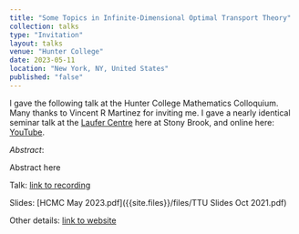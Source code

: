 ```yaml
---
title: "Some Topics in Infinite-Dimensional Optimal Transport Theory"
collection: talks
type: "Invitation"
layout: talks
venue: "Hunter College"
date: 2023-05-11
location: "New York, NY, United States"
published: "false"
---
```


I gave the following talk at the Hunter College Mathematics Colloquium. Many thanks to Vincent R Martinez for inviting me. I gave a nearly identical seminar talk at the [Laufer Centre](https://laufercenter.stonybrook.edu) here at Stony Brook, and online here: [YouTube](...).

_Abstract_: 

Abstract here

Talk: [link to recording](https://drive.google.com/file/d/1WZDsOsE9_7o9OR8suDSW8IYay1HB1lvy/view?usp=sharing)

Slides: [HCMC May 2023.pdf]({{site.files}}/files/TTU Slides Oct 2021.pdf)

Other details: [link to website](http://math.hunter.cuny.edu/vmartine/seminar_HCMC.html)
